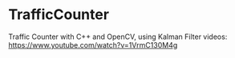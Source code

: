 # TrafficCounter
Traffic Counter with C++ and OpenCV, using Kalman Filter
videos:
https://www.youtube.com/watch?v=1VrmC130M4g
